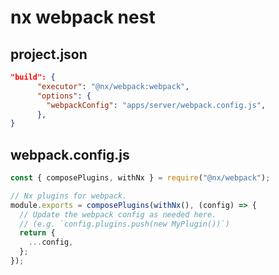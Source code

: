 # nx webpack nest

## project.json

```json
"build": {
      "executor": "@nx/webpack:webpack",
      "options": {
        "webpackConfig": "apps/server/webpack.config.js",
      },
}
```

## webpack.config.js

```js
const { composePlugins, withNx } = require("@nx/webpack");

// Nx plugins for webpack.
module.exports = composePlugins(withNx(), (config) => {
  // Update the webpack config as needed here.
  // (e.g. `config.plugins.push(new MyPlugin())`)
  return {
    ...config,
  };
});
```
